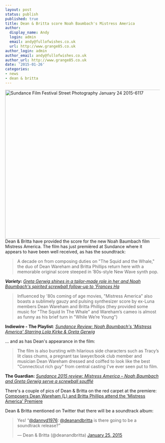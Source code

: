 ```yaml
---
layout: post
status: publish
published: true
title: Dean & Britta score Noah Baumbach's Mistress America
author:
  display_name: Andy
  login: admin
  email: andy@fullofwishes.co.uk
  url: http://www.grange85.co.uk
author_login: admin
author_email: andy@fullofwishes.co.uk
author_url: http://www.grange85.co.uk
date: '2015-01-26'
categories:
- news
- dean & britta
---
```

<p><a href="https://www.flickr.com/photos/houstonryan/15748576533" title="Sundance Film Festival Street Photography January 24 2015-6117 by Ryan Houston, on Flickr"><img class="aligncenter" src="https://farm8.staticflickr.com/7386/15748576533_1d4828c379_z.jpg" width="640" height="484" alt="Sundance Film Festival Street Photography January 24 2015-6117"></a><br />
Dean & Britta have provided the score for the new Noah Baumbach film Mistress America. The film has just premièred at Sundance where it appears to have been well received, as has the soundtrack:</p>
<blockquote><p>A decade on from composing duties on "The Squid and the Whale," the duo of Dean Wareham and Britta Phillips return here with a memorable original score steeped in ’80s-style New Wave synth pop.</p></blockquote>
<p><em><strong>Variety:</strong> <a href="http://variety.com/2015/film/reviews/sundance-film-review-mistress-america-1201414298/">Greta Gerwig shines in a tailor-made role in her and Noah Baumbach's spirited screwball follow-up to 'Frances Ha</a></em></p>
<blockquote><p>Influenced by '80s coming of age movies, "Mistress America" also boasts a sublimely gauzy and pulsing synthesizer score by ex-Luna members Dean Wareham and Britta Phillips (they provided some music for "The Squid In The Whale" and Wareham’s cameo is almost as funny as his brief turn in "While We’re Young")</p></blockquote>
<p><strong>Indiewire - The Playlist</strong>: <em><a href="http://blogs.indiewire.com/theplaylist/sundance-review-noah-baumbachs-mistress-america-starring-lola-kirke-greta-gerwig-20150125">Sundance Review: Noah Baumbach's 'Mistress America' Starring Lola Kirke & Greta Gerwig</a></em></p>
<p>... and as has Dean's appearance in the film:</p>
<blockquote><p>The film is also bursting with hilarious side characters such as Tracy’s lit class chums, a pregnant tax lawyer/book club member and musician Dean Wareham dressed and coiffed to look like the best "Connecticut rich guy" from central casting I've ever seen put to film.</p></blockquote>
<p><strong>The Guardian:</strong> <em><a href="http://www.theguardian.com/film/2015/jan/25/sundance-2015-review-mistress-america-noah-baumbach-greta-gerwig">Sundance 2015 review: Mistress America – Noah Baumbach and Greta Gerwig serve a screwball soufflé </a></em></p>
<p>There's a couple of pics of Dean & Britta on the red carpet at the premiere:<br />
<a href="http://www.gettyimages.co.uk/detail/news-photo/composers-dean-wareham-and-britta-phillips-attend-the-news-photo/462114290">Composers Dean Wareham (L) and Britta Phillips attend the 'Mistress America' Premiere</a></p>
<p>Dean & Britta mentioned on Twitter that there will be a soundtrack album:</p>
<blockquote class="twitter-tweet" data-partner="tweetdeck"><p>Yes! “<a href="https://twitter.com/dannyd1976">@dannyd1976</a>: <a href="https://twitter.com/deanandbritta">@deanandbritta</a> is there going to be a soundtrack release?”</p>
<p>&mdash; Dean & Britta (@deanandbritta) <a href="https://twitter.com/deanandbritta/status/559446547457269762">January 25, 2015</a></p></blockquote>
